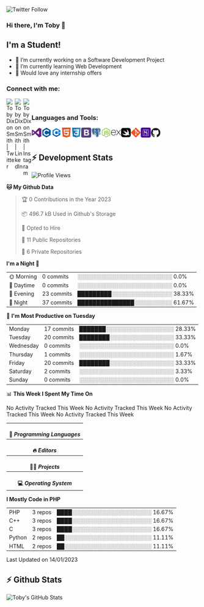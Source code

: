 ![Twitter Follow](https://img.shields.io/twitter/follow/TobyDixonSmith1?color=1DA1FA&logo=Twitter&style=for-the-badge)
### Hi there, I'm Toby 👋

## I'm a Student!
- 🔭 I’m currently working on a Software Development Project
- 🌱 I’m currently learning Web Development
- 💬 Would love any internship offers

### Connect with me:

[<img align="left" alt="Toby Dixon Smith | Twitter" width="22px" src="https://cdn.jsdelivr.net/npm/simple-icons@v3/icons/twitter.svg" />][twitter]
[<img align="left" alt="Toby Dixon Smith | LinkedIn" width="22px" src="https://cdn.jsdelivr.net/npm/simple-icons@v3/icons/linkedin.svg" />][linkedin]
[<img align="left" alt="Toby Dixon Smith | Instagram" width="22px" src="https://cdn.jsdelivr.net/npm/simple-icons@v3/icons/instagram.svg" />][instagram]

[twitter]: https://twitter.com/TobyDixonSmith1
[instagram]: https://www.instagram.com/toby_ds1/
[linkedin]: https://www.linkedin.com/in/toby-dixon-smith-4734331a3/

<br />

### Languages and Tools:

<img align="left" alt="Visual Studio Code" title="Visual Studio Code" width="26px" src="logos/visualstudio.png" />
<img align="left" alt="C" title="C" width="26px" src="logos/c.png" />
<img align="left" alt="C++" title="C++" width="26px" src="logos/c-plus.png" />
<img align="left" alt="HTML5"title="HTML 5" width="26px" src="logos/html.png" />
<img align="left" alt="CSS3" title="CSS 3" width="26px" src="logos/css3.png" />
<img align="left" alt="BootStrap" title="BootStrap" width="26px" src="logos/bootstrap.png" />
<img align="left" alt="PostgresSQL" title="PostgresSPQ" width="26px" src="logos/postgresql.png" />
<img align="left" alt="Node JS" title="Node JS" width="26px" src="logos/node-js.png" />
<img align="left" alt="Express" title="Express" width="26px" src="logos/express.png" />
<img align="left" alt="Swift" title="Swift" width="26px" src="logos/swift.png" />
<img align="left" alt="Git" title="Git" width="26px" src="logos/git.png" />
<img align="left" alt="Heroku" title="Heroku" width="26px" src="logos/heroku.png" />
<img align="left" alt="GitHub" title="GitHub" width="26px" src="logos/github.png" />
<br />
<br />

## :zap: Development Stats

<!--START_SECTION:waka-->
![Profile Views](http://img.shields.io/badge/Profile%20Views-1-blue)

**🐱 My Github Data** 

> 🏆 0 Contributions in the Year 2023
 > 
> 📦 496.7 kB Used in Github's Storage 
 > 
> 💼 Opted to Hire
 > 
> 📜 11 Public Repositories 
 > 
> 🔑 6 Private Repositories  
 > 
**I'm a Night 🦉** 

<table>
  <tr><td>🌞 Morning</td><td>0 commits</td><td>░░░░░░░░░░░░░░░░░░░░░░░░░   0.0%</td></tr> 
  <tr><td>🌆 Daytime</td><td>0 commits</td><td>░░░░░░░░░░░░░░░░░░░░░░░░░   0.0%</td></tr> 
  <tr><td>🌃 Evening</td><td>23 commits</td><td>█████████░░░░░░░░░░░░░░░░   38.33%</td></tr> 
  <tr><td>🌙 Night</td><td>37 commits</td><td>███████████████░░░░░░░░░░   61.67%</td></tr>
</table>

📅 **I'm Most Productive on Tuesday** 

<table>
  <tr><td>Monday</td><td>17 commits</td><td>███████░░░░░░░░░░░░░░░░░░   28.33%</td></tr> 
  <tr><td>Tuesday</td><td>20 commits</td><td>████████░░░░░░░░░░░░░░░░░   33.33%</td></tr> 
  <tr><td>Wednesday</td><td>0 commits</td><td>░░░░░░░░░░░░░░░░░░░░░░░░░   0.0%</td></tr> 
  <tr><td>Thursday</td><td>1 commits</td><td>░░░░░░░░░░░░░░░░░░░░░░░░░   1.67%</td></tr> 
  <tr><td>Friday</td><td>20 commits</td><td>████████░░░░░░░░░░░░░░░░░   33.33%</td></tr> 
  <tr><td>Saturday</td><td>2 commits</td><td>░░░░░░░░░░░░░░░░░░░░░░░░░   3.33%</td></tr> 
  <tr><td>Sunday</td><td>0 commits</td><td>░░░░░░░░░░░░░░░░░░░░░░░░░   0.0%</td></tr>
</table>

📊 **This Week I Spent My Time On** 

<table>
<tr><th colspan="3"><br>💬 <i>Programming Languages</i></th></tr> 
No Activity Tracked This Week

<tr><th colspan="3"><br>🔥 <i>Editors</i></th></tr> 
No Activity Tracked This Week

<tr><th colspan="3"><br>🐱‍💻 <i>Projects</i></th></tr> 
No Activity Tracked This Week

<tr><th colspan="3"><br>💻 <i>Operating System</i></th></tr> 
No Activity Tracked This Week
</table>

**I Mostly Code in PHP** 

<table>
  <tr><td>PHP</td><td>3 repos</td><td>████░░░░░░░░░░░░░░░░░░░░░   16.67%</td></tr> 
  <tr><td>C++</td><td>3 repos</td><td>████░░░░░░░░░░░░░░░░░░░░░   16.67%</td></tr> 
  <tr><td>C</td><td>3 repos</td><td>████░░░░░░░░░░░░░░░░░░░░░   16.67%</td></tr> 
  <tr><td>Python</td><td>2 repos</td><td>██░░░░░░░░░░░░░░░░░░░░░░░   11.11%</td></tr> 
  <tr><td>HTML</td><td>2 repos</td><td>██░░░░░░░░░░░░░░░░░░░░░░░   11.11%</td></tr>
</table>



 Last Updated on 14/01/2023
<!--END_SECTION:waka-->

## :zap: Github Stats

<img align="left" alt="Toby's GitHub Stats" src="http://github-readme-stats.tobyds.vercel.app/api?username=TobyDS&hide=stars,contribs&show_icons=true&theme=dark&hide_border=true" />
